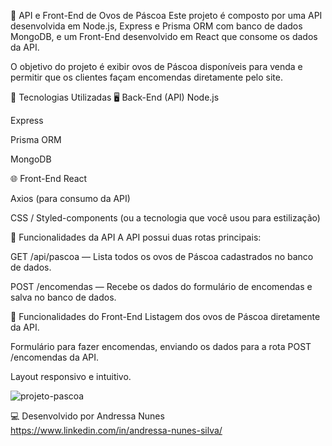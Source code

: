 🐰 API e Front-End de Ovos de Páscoa
Este projeto é composto por uma API desenvolvida em Node.js, Express e Prisma ORM com banco de dados MongoDB, e um Front-End desenvolvido em React que consome os dados da API.

O objetivo do projeto é exibir ovos de Páscoa disponíveis para venda e permitir que os clientes façam encomendas diretamente pelo site.

🚀 Tecnologias Utilizadas
🖥️ Back-End (API)
Node.js

Express

Prisma ORM

MongoDB

🌐 Front-End
React

Axios (para consumo da API)

CSS / Styled-components (ou a tecnologia que você usou para estilização)

🔗 Funcionalidades da API
A API possui duas rotas principais:

GET /api/pascoa — Lista todos os ovos de Páscoa cadastrados no banco de dados.

POST /encomendas — Recebe os dados do formulário de encomendas e salva no banco de dados.

🎯 Funcionalidades do Front-End
Listagem dos ovos de Páscoa diretamente da API.

Formulário para fazer encomendas, enviando os dados para a rota POST /encomendas da API.

Layout responsivo e intuitivo.


![projeto-pascoa](https://github.com/user-attachments/assets/5610ecdc-24af-442d-a3b5-e800596246f0)

💻 Desenvolvido por 
Andressa Nunes https://www.linkedin.com/in/andressa-nunes-silva/ 
